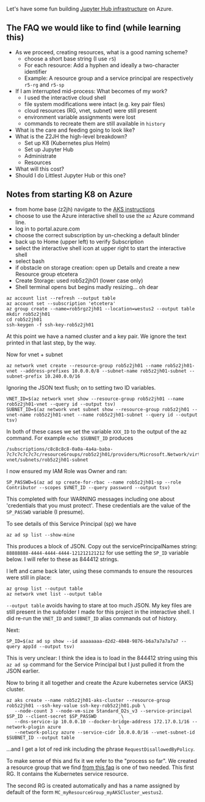 Let's have some fun building [Jupyter Hub infrastructure](https://zero-to-jupyterhub.readthedocs.io/en/latest/)
on Azure.



## The FAQ we would like to find (while learning this)

- As we proceed, creating resources, what is a good naming scheme?
    - choose a short base string (I use `r5`)
    - For each resource: Add a hyphen and ideally a two-character identifier
    - Example: A resource group and a service principal are respectively `r5-rg` and `r5-sp`
- If I am interrupted mid-process: What becomes of my work?
    - I used the interactive cloud shell 
    - file system modifications were intact (e.g. key pair files) 
    - cloud resources (RG, vnet, subnet) were still present
    - environment variable assignments were lost
    - commands to recreate them are still available in `history`
- What is the care and feeding going to look like?
- What is the Z2JH the high-level breakdown?
    - Set up K8 (Kubernetes plus Helm)
    - Set up Jupyter Hub
    - Administrate
    - Resources
- What will this cost? 
- Should I do Littlest Jupyter Hub or this one?


## Notes from starting K8 on Azure

- from home base (z2jh) navigate to the [AKS instructions](https://zero-to-jupyterhub.readthedocs.io/en/latest/kubernetes/microsoft/step-zero-azure.html)
- choose to use the Azure interactive shell to use the `az` Azure command line.
- log in to portal.azure.com
- choose the correct subscription by un-checking a default blinder
- back up to Home (upper left) to verify Subscription
- select the interactive shell icon at upper right to start the interactive shell
- select bash 
- if obstacle on storage creation: open up Details and create a new Resource group etcetera
- Create Storage: used rob5z2jh01 (lower case only)
- Shell terminal opens but begins madly resizing... oh dear


```
az account list --refresh --output table
az account set --subscription 'etcetera'
az group create --name=rob5rgz2jh01 --location=westus2 --output table
mkdir rob5z2jh01
cd rob5z2jh01
ssh-keygen -f ssh-key-rob5z2jh01
```


At this point we have a named cluster and a key pair. We ignore the text printed in that last step, by the way.


Now for vnet + subnet

```
az network vnet create --resource-group rob5z2jh01 --name rob5z2jh01-vnet --address-prefixes 10.0.0.0/8 --subnet-name rob5z2jh01-subnet --subnet-prefix 10.240.0.0/16
```

Ignoring the JSON text flush; on to setting two ID variables.


```
VNET_ID=$(az network vnet show --resource-group rob5z2jh01 --name rob5z2jh01-vnet --query id --output tsv)
SUBNET_ID=$(az network vnet subnet show --resource-group rob5z2jh01 --vnet-name rob5z2jh01-vnet --name rob5z2jh01-subnet --query id --output tsv)
```

In both of these cases we set the variable `XXX_ID` to the output of the az command. For example `echo $SUBNET_ID` produces


```
/subscriptions/c8c8c8c8-0a0a-4a4a-baba-7c7c7c7c7c7c/resourceGroups/rob5z2jh01/providers/Microsoft.Network/virtualNetworks/rob5z2jh01-vnet/subnets/rob5z2jh01-subnet
```

I now ensured my IAM Role was Owner and ran: 


```
SP_PASSWD=$(az ad sp create-for-rbac --name rob5z2jh01-sp --role Contributor --scopes $VNET_ID --query password --output tsv) 
```

This completed with four WARNING messages including one about 'credentials that you must protect'. These credentials are
the value of the `SP_PASSWD` variable (I presume).


To see details of this Service Principal (sp) we have

```
az ad sp list --show-mine
```

This produces a block of JSON. Copy out the servicePrincipalNames string: `88888888-4444-4444-4444-121212121212` 
for use setting the `SP_ID` variable below. I will refer to these as 844412 strings.


I left and came back later, using these commands to ensure the resources were still in place: 


```
az group list --output table
az network vnet list --output table
```

`--output table` avoids having to stare at too much JSON. My key files are still present in the subfolder
I made for this project in the interactive shell. I did re-run the `VNET_ID` and `SUBNET_ID` alias commands out of
history. 


Next: 


```
SP_ID=$(az ad sp show --id aaaaaaaa-d2d2-4848-9876-b6a7a7a7a7a7 --query appId --output tsv)
```


This is very unclear: I think the idea is to load in the 844412 string using this `az ad sp` command 
for the Service Principal but I just pulled it from the JSON earlier. 


Now to bring it all together and create the Azure kubernetes service (AKS) cluster.


```
az aks create --name rob5z2jh01-aks-cluster --resource-group rob5z2jh01 --ssh-key-value ssh-key-rob5z2jh01.pub \
   --node-count 3 --node-vm-size Standard_D2s_v3 --service-principal $SP_ID --client-secret $SP_PASSWD         \
   --dns-service-ip 10.0.0.10 --docker-bridge-address 172.17.0.1/16 --network-plugin azure                     \
   --network-policy azure --service-cidr 10.0.0.0/16 --vnet-subnet-id $SUBNET_ID --output table
```

...and I get a lot of red ink including the phrase `RequestDisallowedByPolicy`. 


To make sense of this and fix it we refer to the "process so far". We created a resource group that 
we find [from this faq](https://docs.microsoft.com/en-us/azure/aks/faq) is one of two needed. This
first RG. It contains the Kubernetes service resource. 


The second RG is created automatically and has a name assigned by default of the form 
`MC_myResourceGroup_myAKSCluster_westus2`. 
